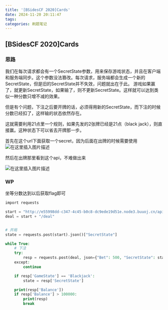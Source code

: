 ```yaml
---
title: '[BSidesCF 2020]Cards'
date: 2024-11-20 20:11:47
tags:
categories: 刷题笔记
---
```


## [BSidesCF 2020]Cards

### 思路

我们在每次请求都会有一个SecretState参数，用来保存游戏状态，并且在客户端和服务端同步。这个参数没法篡改。每次请求，服务端都会生成一个新的SecretState，但是旧的SecretState并不失效，问题就出在于此。
游戏如果赢了，就更新SecretState，如果输了，则不更新SecretState。这样就可以达到类似一种分数只增不减的效果。

但是有个问题，下注之后要开牌的话，必须得用新的SecretState，而下注的时候分数已经扣了，这样输的状态依然存在。

这就需要利用21点里一个规则，如果先发的2张牌已经是21点（black jack），则直接赢。这种状态下可以省去开牌那一步。

首先在这个url下面获取一个secret，因为后面在出牌的时候需要使用
![在这里插入图片描述](https://i-blog.csdnimg.cn/blog_migrate/35f946949b4e3f9406a462570ecae3b5.png#pic_center)

然后在出牌那里看到这个api，不难做出来

![在这里插入图片描述](https://i-blog.csdnimg.cn/blog_migrate/b481abb78e479946601663f6c53f25ec.png#pic_center)

### WP

坐等分数达到以后获取flag即可

```php
import requests

start = "http://e55998dd-c347-4c45-b0c8-dc9ede19d51e.node3.buuoj.cn/api"
deal = start + "/deal"


# 开局
state = requests.post(start).json()["SecretState"]

while True:
    # 下注
    try:
        resp = requests.post(deal, json={"Bet": 500, "SecretState": state}).json()
    except:
        continue

    if resp['GameState'] == 'Blackjack':
        state = resp['SecretState']

    print(resp['Balance'])
    if resp['Balance'] > 100000:
        print(resp)
        break

```

